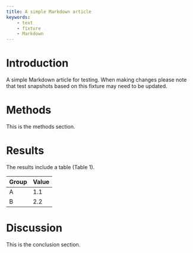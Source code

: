 ```yaml
---
title: A simple Markdown article
keywords:
    - text 
    - fixture
    - Markdown
---
```


# Introduction

A simple Markdown article for testing. When making changes please note that test snapshots based on this fixture may need to be updated.

# Methods

This is the methods section.

# Results

The results include a table (Table 1).

|Group|Value|
|-----|-----|
|A    |1.1  |
|B    |2.2  |

# Discussion

This is the conclusion section.
